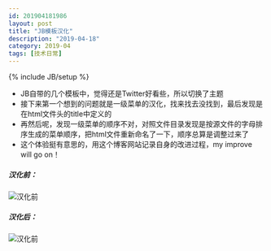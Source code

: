 ```yaml
---
id: 201904181986
layout: post
title: "JB模板汉化"
description: "2019-04-18"
category: 2019-04
tags: [技术日常]
---
```

{% include JB/setup %}

- JB自带的几个模板中，觉得还是Twitter好看些，所以切换了主题
- 接下来第一个想到的问题就是一级菜单的汉化，找来找去没找到，最后发现是在html文件头的title中定义的
- 再然后呢，发现一级菜单的顺序不对，对照文件目录发现是按源文件的字母排序生成的菜单顺序，把html文件重新命名了一下，顺序总算是调整过来了
- 这个体验挺有意思的，用这个博客网站记录自身的改进过程，my improve will go on！

##### 汉化前：
![汉化前](http://pps9snslo.bkt.clouddn.com/drizzleing/%E6%B1%89%E5%8C%96%E5%89%8D.png)
##### 汉化后：
![汉化前](http://pps9snslo.bkt.clouddn.com/drizzleing/%E6%B1%89%E5%8C%96%E5%90%8E.png)
